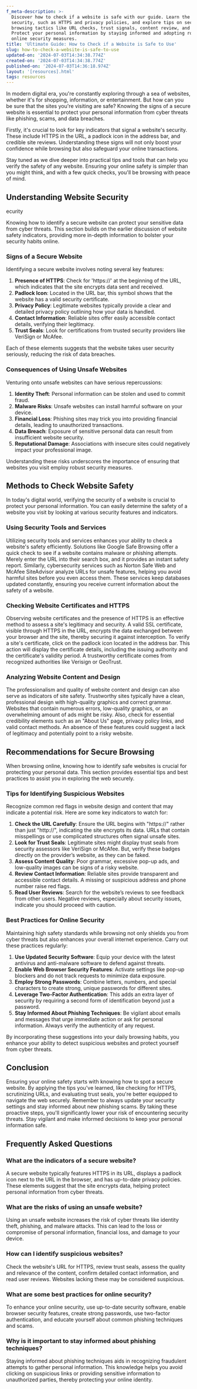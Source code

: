```yaml
---
f_meta-description: >-
  Discover how to check if a website is safe with our guide. Learn the signs of
  security, such as HTTPS and privacy policies, and explore tips on secure
  browsing tactics like URL checks, trust signals, content review, and more.
  Protect your personal information by staying informed and adopting robust
  online security measures.
title: 'Ultimate Guide: How to Check if a Website is Safe to Use'
slug: how-to-check-a-website-is-safe-to-use
updated-on: '2024-07-03T14:34:38.774Z'
created-on: '2024-07-03T14:34:38.774Z'
published-on: '2024-07-03T14:36:18.974Z'
layout: '[resources].html'
tags: resources
---
```


In modern digital era, you're constantly exploring through a sea of websites, whether it's for shopping, information, or entertainment. But how can you be sure that the sites you're visiting are safe? Knowing the signs of a secure website is essential to protect your personal information from cyber threats like phishing, scams, and data breaches.

Firstly, it's crucial to look for key indicators that signal a website's security. These include HTTPS in the URL, a padlock icon in the address bar, and credible site reviews. Understanding these signs will not only boost your confidence while browsing but also safeguard your online transactions.

Stay tuned as we dive deeper into practical tips and tools that can help you verify the safety of any website. Ensuring your online safety is simpler than you might think, and with a few quick checks, you'll be browsing with peace of mind.

Understanding Website Security
------------------------------

ecurity

Knowing how to identify a secure website can protect your sensitive data from cyber threats. This section builds on the earlier discussion of website safety indicators, providing more in-depth information to bolster your security habits online.

### Signs of a Secure Website

Identifying a secure website involves noting several key features:

1.  **Presence of HTTPS**: Check for 'https://' at the beginning of the URL, which indicates that the site encrypts data sent and received.
2.  **Padlock Icon**: Located in the URL bar, this symbol shows that the website has a valid security certificate.
3.  **Privacy Policy**: Legitimate websites typically provide a clear and detailed privacy policy outlining how your data is handled.
4.  **Contact Information**: Reliable sites offer easily accessible contact details, verifying their legitimacy.
5.  **Trust Seals**: Look for certifications from trusted security providers like VeriSign or McAfee.

Each of these elements suggests that the website takes user security seriously, reducing the risk of data breaches.

### Consequences of Using Unsafe Websites

Venturing onto unsafe websites can have serious repercussions:

1.  **Identity Theft**: Personal information can be stolen and used to commit fraud.
2.  **Malware Risks**: Unsafe websites can install harmful software on your device.
3.  **Financial Loss**: Phishing sites may trick you into providing financial details, leading to unauthorized transactions.
4.  **Data Breach**: Exposure of sensitive personal data can result from insufficient website security.
5.  **Reputational Damage**: Associations with insecure sites could negatively impact your professional image.

Understanding these risks underscores the importance of ensuring that websites you visit employ robust security measures.

Methods to Check Website Safety
-------------------------------

In today's digital world, verifying the security of a website is crucial to protect your personal information. You can easily determine the safety of a website you visit by looking at various security features and indicators.

### Using Security Tools and Services

Utilizing security tools and services enhances your ability to check a website's safety efficiently. Solutions like Google Safe Browsing offer a quick check to see if a website contains malware or phishing attempts. Merely enter the URL into their search box, and it provides an instant safety report. Similarly, cybersecurity services such as Norton Safe Web and McAfee SiteAdvisor analyze URLs for unsafe features, helping you avoid harmful sites before you even access them. These services keep databases updated constantly, ensuring you receive current information about the safety of a website.

### Checking Website Certificates and HTTPS

Observing website certificates and the presence of HTTPS is an effective method to assess a site's legitimacy and security. A valid SSL certificate, visible through HTTPS in the URL, encrypts the data exchanged between your browser and the site, thereby securing it against interception. To verify a site's certificate, click on the padlock icon located in the address bar. This action will display the certificate details, including the issuing authority and the certificate's validity period. A trustworthy certificate comes from recognized authorities like Verisign or GeoTrust.

### Analyzing Website Content and Design

The professionalism and quality of website content and design can also serve as indicators of site safety. Trustworthy sites typically have a clean, professional design with high-quality graphics and correct grammar. Websites that contain numerous errors, low-quality graphics, or an overwhelming amount of ads might be risky. Also, check for essential credibility elements such as an "About Us" page, privacy policy links, and valid contact methods. An absence of these features could suggest a lack of legitimacy and potentially point to a risky website.

Recommendations for Secure Browsing
-----------------------------------

When browsing online, knowing how to identify safe websites is crucial for protecting your personal data. This section provides essential tips and best practices to assist you in exploring the web securely.

### Tips for Identifying Suspicious Websites

Recognize common red flags in website design and content that may indicate a potential risk. Here are some key indicators to watch for:

1.  **Check the URL Carefully**: Ensure the URL begins with "https://" rather than just "http://", indicating the site encrypts its data. URLs that contain misspellings or use complicated structures often signal unsafe sites.
2.  **Look for Trust Seals**: Legitimate sites might display trust seals from security assessors like VeriSign or McAfee. But, verify these badges directly on the provider’s website, as they can be faked.
3.  **Assess Content Quality**: Poor grammar, excessive pop-up ads, and low-quality images can be signs of a risky website.
4.  **Review Contact Information**: Reliable sites provide transparent and accessible contact details. A missing or suspicious address and phone number raise red flags.
5.  **Read User Reviews**: Search for the website’s reviews to see feedback from other users. Negative reviews, especially about security issues, indicate you should proceed with caution.

### Best Practices for Online Security

Maintaining high safety standards while browsing not only shields you from cyber threats but also enhances your overall internet experience. Carry out these practices regularly:

1.  **Use Updated Security Software**: Equip your device with the latest antivirus and anti-malware software to defend against threats.
2.  **Enable Web Browser Security Features**: Activate settings like pop-up blockers and do not track requests to minimize data exposure.
3.  **Employ Strong Passwords**: Combine letters, numbers, and special characters to create strong, unique passwords for different sites.
4.  **Leverage Two-Factor Authentication**: This adds an extra layer of security by requiring a second form of identification beyond just a password.
5.  **Stay Informed About Phishing Techniques**: Be vigilant about emails and messages that urge immediate action or ask for personal information. Always verify the authenticity of any request.

By incorporating these suggestions into your daily browsing habits, you enhance your ability to detect suspicious websites and protect yourself from cyber threats.

Conclusion
----------

Ensuring your online safety starts with knowing how to spot a secure website. By applying the tips you've learned, like checking for HTTPS, scrutinizing URLs, and evaluating trust seals, you're better equipped to navigate the web securely. Remember to always update your security settings and stay informed about new phishing scams. By taking these proactive steps, you'll significantly lower your risk of encountering security threats. Stay vigilant and make informed decisions to keep your personal information safe.

Frequently Asked Questions
--------------------------

### What are the indicators of a secure website?

A secure website typically features HTTPS in its URL, displays a padlock icon next to the URL in the browser, and has up-to-date privacy policies. These elements suggest that the site encrypts data, helping protect personal information from cyber threats.

### What are the risks of using an unsafe website?

Using an unsafe website increases the risk of cyber threats like identity theft, phishing, and malware attacks. This can lead to the loss or compromise of personal information, financial loss, and damage to your device.

### How can I identify suspicious websites?

Check the website's URL for HTTPS, review trust seals, assess the quality and relevance of the content, confirm detailed contact information, and read user reviews. Websites lacking these may be considered suspicious.

### What are some best practices for online security?

To enhance your online security, use up-to-date security software, enable browser security features, create strong passwords, use two-factor authentication, and educate yourself about common phishing techniques and scams.

### Why is it important to stay informed about phishing techniques?

Staying informed about phishing techniques aids in recognizing fraudulent attempts to gather personal information. This knowledge helps you avoid clicking on suspicious links or providing sensitive information to unauthorized parties, thereby protecting your online identity.
